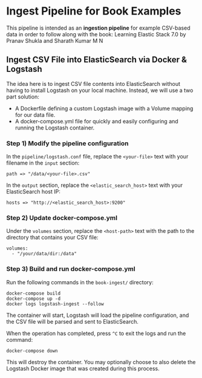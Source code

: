 # Ingest Pipeline for Book Examples

This pipeline is intended as an **ingestion pipeline** for example CSV-based data in order to follow along with the book: Learning Elastic Stack 7.0 by Pranav Shukla and Sharath Kumar M N

## Ingest CSV File into ElasticSearch via Docker & Logstash

The idea here is to ingest CSV file contents into ElasticSearch without having to install Logstash on your local machine. Instead, we will use a two part solution:
 - A Dockerfile defining a custom Logstash image with a Volume mapping for our data file.
 - A docker-compose.yml file for quickly and easily configuring and running the Logstash container.

 ### Step 1) Modify the pipeline configuration
 In the `pipeline/logstash.conf` file, replace the `<your-file>` text with your filename in the `input` section:
 ```
 path => "/data/<your-file>.csv"
 ```

 In the `output` section, replace the `<elastic_search_host>` text with your ElasticSearch host IP:
 ```
 hosts => "http://<elastic_search_host>:9200"
 ```

  ### Step 2) Update docker-compose.yml
  Under the `volumes` section, replace the `<host-path>` text with the path to the directory that contains your CSV file:
  ```
  volumes:
    - "/your/data/dir:/data"
  ```

  ### Step 3) Build and run docker-compose.yml
  Run the following commands in the `book-ingest/` directory:
  ```
  docker-compose build
  docker-compose up -d
  docker logs logstash-ingest --follow
  ```
  The container will start, Logstash will load the pipeline configuration, and the CSV file will be parsed and sent to ElasticSearch.

  When the operation has completed, press `^C` to exit the logs and run the command:
  ```
  docker-compose down
  ```
  This will destroy the container. You may optionally choose to also delete the Logstash Docker image that was created during this process.
